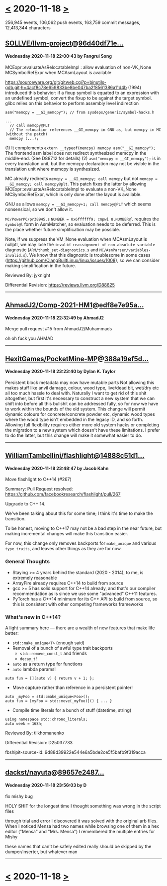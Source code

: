 # [<](2020-11-17.md) 2020-11-18 [>](2020-11-19.md)

256,945 events, 106,062 push events, 163,759 commit messages, 12,413,344 characters


## [SOLLVE/llvm-project](https://github.com/SOLLVE/llvm-project)@[96d40df71e...](https://github.com/SOLLVE/llvm-project/commit/96d40df71ecee07c69aea512f6c04fc4fbe6acfb)
#### Wednesday 2020-11-18 22:00:43 by Fangrui Song

MCExpr::evaluateAsRelocatableImpl : allow evaluation of non-VK_None MCSymbolRefExpr when MCAsmLayout is available

https://sourceware.org/git/gitweb.cgi?p=binutils-gdb.git;h=4acf8c78e659833be8be047ba2f8561386a11d4b
(1994) introduced this behavior:
if a fixup symbol is equated to an expression with an undefined symbol, convert
the fixup to be against the target symbol. glibc relies on this behavior to perform
assembly level indirection

```
asm("memcpy = __GI_memcpy"); // from sysdeps/generic/symbol-hacks.h

...
  // call memcpy@PLT
  // The relocation references __GI_memcpy in GNU as, but memcpy in MC (without the patch)
  memcpy (...);
```

(1) It complements `extern __typeof(memcpy) memcpy asm("__GI_memcpy");` The frontend asm label does not redirect synthesized memcpy in the middle-end. (See D88712 for details)
(2) `asm("memcpy = __GI_memcpy");` is in every translation unit, but the memcpy declaration may not be visible in the translation unit where memcpy is synthesized.

MC already redirects `memcpy = __GI_memcpy; call memcpy` but not `memcpy = __GI_memcpy; call memcpy@plt`.
This patch fixes the latter by allowing MCExpr::evaluateAsRelocatableImpl to
evaluate a non-VK_None MCSymbolRefExpr, which is only done after the layout is available.

GNU as allows `memcpy = __GI_memcpy+1; call memcpy@PLT` which seems nonsensical, so we don't allow it.

`MC/PowerPC/pr38945.s` `NUMBER = 0x6ffffff9; cmpwi 8,NUMBER@l` requires the
`symbol@l` form in AsmMatcher, so evaluation needs to be deferred. This is the
place whether future simplification may be possible.

Note, if we suppress the VM_None evaluation when MCAsmLayout is nullptr, we may
lose the `invalid reassignment of non-absolute variable` diagnostic
(`ARM/thumb_set-diagnostics.s` and `MC/AsmParser/variables-invalid.s`).
We know that this diagnostic is troublesome in some cases
(https://github.com/ClangBuiltLinux/linux/issues/1008), so we can consider
making simplification in the future.

Reviewed By: jyknight

Differential Revision: https://reviews.llvm.org/D88625

---
## [AhmadJ2/Comp-2021-HM1](https://github.com/AhmadJ2/Comp-2021-HM1)@[edf8e7e95a...](https://github.com/AhmadJ2/Comp-2021-HM1/commit/edf8e7e95aa90c27d7e0841c79e0e1bc8b5f559d)
#### Wednesday 2020-11-18 22:32:49 by AhmadJ2

Merge pull request #15 from AhmadJ2/Muhammads

oh oh fuck you AHMAD

---
## [HexitGames/PocketMine-MP](https://github.com/HexitGames/PocketMine-MP)@[388a19ef5d...](https://github.com/HexitGames/PocketMine-MP/commit/388a19ef5d52768229ace10f65cb082ca24832c9)
#### Wednesday 2020-11-18 23:23:40 by Dylan K. Taylor

Persistent block metadata may now have mutable parts
Not allowing this makes stuff like anvil damage, colour, wood type, live/dead bit, wet/dry etc all too much hassle to deal with.
Naturally I want to get rid of this shit altogether, but first it's necessary to construct a new system that we can shift into before all this bullshit can be addressed fully, so for now we have to work within the bounds of the old system.
This change will permit dynamic colours for concrete/concrete powder etc, dynamic wood types where the wood type isn't embedded in the legacy ID, and so forth. Allowing full flexibility requires either more old system hacks or completing the migration to a new system which doesn't have these limitations. I prefer to do the latter, but this change will make it somewhat easier to do.

---
## [WilliamTambellini/flashlight](https://github.com/WilliamTambellini/flashlight)@[14888c51d1...](https://github.com/WilliamTambellini/flashlight/commit/14888c51d174519278712dd0bc8d4bb29f074b4f)
#### Wednesday 2020-11-18 23:48:47 by Jacob Kahn

Move flashlight to C++14 (#267)

Summary:
Pull Request resolved: https://github.com/facebookresearch/flashlight/pull/267

Upgrade to C++ 14.

We've been talking about this for some time; I think it's time to make the transition.

To be honest, moving to C++17 may not be a bad step in the near future, but making incremental changes will make this transition easier.

For now, this change only removes backports for `make_unique` and various `type_traits`, and leaves other things as they are for now.

### General Thoughts
- Staying >= 4 years behind the standard (2020 - 2014), to me, is extremely reasonable
- ArrayFire already requires C++14 to build from source
- gcc >= 5 has solid support for C++14 already, and that's our compiler recommendation as is since we use some "advanced" C++11 features.
- PyTorch has a C++14 minimum for its C++ API to build from source, so this is consistent with other competing frameworks frameworks

### What's new in C++14?
A light summary here — there are a wealth of new features that make life better:
- `std::make_unique<T>` (enough said)
- Removal of a bunch of awful type trait backports
  - `std::remove_const_t` and friends
  - `decay_t`!
- `auto` as a return type for functions
- `auto` lambda params!
```
auto fun = [](auto v) { return v + 1; };
```
- Move capture rather than reference in a persistent pointer!
```
auto _myFoo = std::make_unique<Foo>();
auto fun = [myFoo = std::move(_myFoo)]() { ... }
```
- Compile time literals for a bunch of stuff (datetime, string)
```
using namespace std::chrono_literals;
auto week = 168h;
```

Reviewed By: tlikhomanenko

Differential Revision: D25037733

fbshipit-source-id: 9d88d39922e544e6a5bde2ce5f5bafb9f319acca

---
## [dackst/nayuta](https://github.com/dackst/nayuta)@[89657e2487...](https://github.com/dackst/nayuta/commit/89657e24875b0b951b9378ecccdef8ae89ac0758)
#### Wednesday 2020-11-18 23:56:03 by D

fix mishy bug

HOLY SHIT for the longest time I thought something was wrong in the script files

through trial and error I discovered it was solved with the original arb files.
When I noticed Mensa had two names while browsing one of them in a hex editor
("Mensa" and "Mrs. Mensa") I remembered the multiple entries for Mishy

these names that can't be safely edited really should be skipped by the dumper/inserter,
but whatever man

---

# [<](2020-11-17.md) 2020-11-18 [>](2020-11-19.md)

